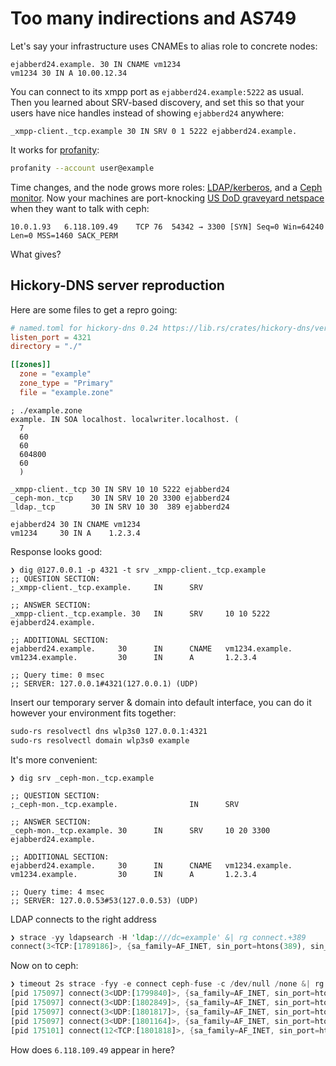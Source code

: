 Too many indirections and AS749
===

Let's say your infrastructure uses CNAMEs to alias role to concrete nodes:

```zone
ejabberd24.example. 30 IN CNAME vm1234
vm1234 30 IN A 10.00.12.34
```

You can connect to its xmpp port as `ejabberd24.example:5222` as
usual. Then you learned about SRV-based discovery, and set this so
that your users have nice handles instead of showing `ejabberd24`
anywhere:

```zone
_xmpp-client._tcp.example 30 IN SRV 0 1 5222 ejabberd24.example.
```

It works for [profanity](https://xmpp.org/software/profanity/):

```sh
profanity --account user@example
```

Time changes, and the node grows more roles:
[LDAP/kerberos](https://ldap.com/dns-srv-records-for-ldap/), and a
[Ceph
monitor](https://docs.ceph.com/en/reef/rados/configuration/mon-lookup-dns/).
Now your machines are port-knocking [US DoD graveyard
netspace](https://bgp.he.net/ip/6.118.109.49#_whois) when they want to
talk with ceph:

```tcpdump
10.0.1.93	6.118.109.49	TCP	76	54342 → 3300 [SYN] Seq=0 Win=64240 Len=0 MSS=1460 SACK_PERM
```

What gives?

Hickory-DNS server reproduction
---

Here are some files to get a repro going:

```toml
# named.toml for hickory-dns 0.24 https://lib.rs/crates/hickory-dns/versions
listen_port = 4321
directory = "./"

[[zones]]
  zone = "example"
  zone_type = "Primary"
  file = "example.zone"
```

```zone
; ./example.zone
example. IN SOA localhost. localwriter.localhost. (
  7
  60
  60
  604800
  60
  )

_xmpp-client._tcp 30 IN SRV 10 10 5222 ejabberd24
_ceph-mon._tcp    30 IN SRV 10 20 3300 ejabberd24
_ldap._tcp        30 IN SRV 10 30  389 ejabberd24

ejabberd24 30 IN CNAME vm1234
vm1234     30 IN A    1.2.3.4
```

Response looks good:

```zone
❯ dig @127.0.0.1 -p 4321 -t srv _xmpp-client._tcp.example
;; QUESTION SECTION:
;_xmpp-client._tcp.example.     IN      SRV

;; ANSWER SECTION:
_xmpp-client._tcp.example. 30   IN      SRV     10 10 5222 ejabberd24.example.

;; ADDITIONAL SECTION:
ejabberd24.example.     30      IN      CNAME   vm1234.example.
vm1234.example.         30      IN      A       1.2.3.4

;; Query time: 0 msec
;; SERVER: 127.0.0.1#4321(127.0.0.1) (UDP)
```

Insert our temporary server & domain into default interface, you can
do it however your environment fits together:

```bash
sudo-rs resolvectl dns wlp3s0 127.0.0.1:4321
sudo-rs resolvectl domain wlp3s0 example
```

It's more convenient:

```zone
❯ dig srv _ceph-mon._tcp.example

;; QUESTION SECTION:
;_ceph-mon._tcp.example.                IN      SRV

;; ANSWER SECTION:
_ceph-mon._tcp.example. 30      IN      SRV     10 20 3300 ejabberd24.example.

;; ADDITIONAL SECTION:
ejabberd24.example.     30      IN      CNAME   vm1234.example.
vm1234.example.         30      IN      A       1.2.3.4

;; Query time: 4 msec
;; SERVER: 127.0.0.53#53(127.0.0.53) (UDP)
```

LDAP connects to the right address

```rust
❯ strace -yy ldapsearch -H 'ldap:///dc=example' &| rg connect.+389
connect(3<TCP:[1789186]>, {sa_family=AF_INET, sin_port=htons(389), sin_addr=inet_addr("1.2.3.4")}, 16)
```

Now on to ceph:

```rust
❯ timeout 2s strace -fyy -e connect ceph-fuse -c /dev/null /none &| rg -v 'etc/ceph|attached'
[pid 175097] connect(3<UDP:[1799840]>, {sa_family=AF_INET, sin_port=htons(53), sin_addr=inet_addr("127.0.0.53")}, 16) = 0
[pid 175097] connect(3<UDP:[1802849]>, {sa_family=AF_INET, sin_port=htons(53), sin_addr=inet_addr("127.0.0.53")}, 16) = 0
[pid 175097] connect(3<UDP:[1801817]>, {sa_family=AF_INET, sin_port=htons(53), sin_addr=inet_addr("127.0.0.53")}, 16) = 0
[pid 175097] connect(3<UDP:[1801164]>, {sa_family=AF_INET, sin_port=htons(53), sin_addr=inet_addr("127.0.0.53")}, 16) = 0
[pid 175101] connect(12<TCP:[1801818]>, {sa_family=AF_INET, sin_port=htons(3300), sin_addr=inet_addr("6.118.109.49")}, 16) =
```

How does `6.118.109.49` appear in here?
